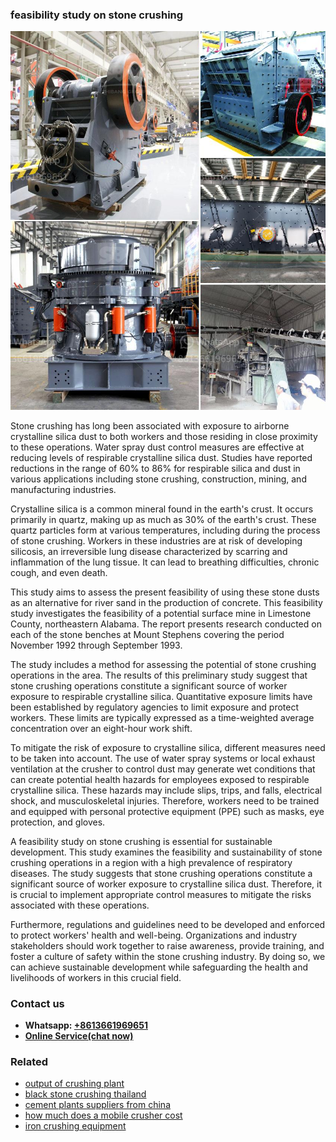 <h3>feasibility study on stone crushing</h3><img src='1708499494.jpg' alt=''><p>Stone crushing has long been associated with exposure to airborne crystalline silica dust to both workers and those residing in close proximity to these operations. Water spray dust control measures are effective at reducing levels of respirable crystalline silica dust. Studies have reported reductions in the range of 60% to 86% for respirable silica and dust in various applications including stone crushing, construction, mining, and manufacturing industries.</p><p>Crystalline silica is a common mineral found in the earth's crust. It occurs primarily in quartz, making up as much as 30% of the earth's crust. These quartz particles form at various temperatures, including during the process of stone crushing. Workers in these industries are at risk of developing silicosis, an irreversible lung disease characterized by scarring and inflammation of the lung tissue. It can lead to breathing difficulties, chronic cough, and even death.</p><p>This study aims to assess the present feasibility of using these stone dusts as an alternative for river sand in the production of concrete. This feasibility study investigates the feasibility of a potential surface mine in Limestone County, northeastern Alabama. The report presents research conducted on each of the stone benches at Mount Stephens covering the period November 1992 through September 1993.</p><p>The study includes a method for assessing the potential of stone crushing operations in the area. The results of this preliminary study suggest that stone crushing operations constitute a significant source of worker exposure to respirable crystalline silica. Quantitative exposure limits have been established by regulatory agencies to limit exposure and protect workers. These limits are typically expressed as a time-weighted average concentration over an eight-hour work shift.</p><p>To mitigate the risk of exposure to crystalline silica, different measures need to be taken into account. The use of water spray systems or local exhaust ventilation at the crusher to control dust may generate wet conditions that can create potential health hazards for employees exposed to respirable crystalline silica. These hazards may include slips, trips, and falls, electrical shock, and musculoskeletal injuries. Therefore, workers need to be trained and equipped with personal protective equipment (PPE) such as masks, eye protection, and gloves.</p><p>A feasibility study on stone crushing is essential for sustainable development. This study examines the feasibility and sustainability of stone crushing operations in a region with a high prevalence of respiratory diseases. The study suggests that stone crushing operations constitute a significant source of worker exposure to crystalline silica dust. Therefore, it is crucial to implement appropriate control measures to mitigate the risks associated with these operations.</p><p>Furthermore, regulations and guidelines need to be developed and enforced to protect workers' health and well-being. Organizations and industry stakeholders should work together to raise awareness, provide training, and foster a culture of safety within the stone crushing industry. By doing so, we can achieve sustainable development while safeguarding the health and livelihoods of workers in this crucial field.</p><h3>Contact us</h3><ul><li><strong>Whatsapp:&nbsp;<a href="https://wa.me/8613661969651">+8613661969651</a></strong></li><li><a href="https://swt.shibang-china.com/?git&amp;zhl&amp;feasibility study on stone crushing"><strong>Online Service(chat now)</strong></a></li></ul><h3>Related</h3><ul><li><a href='output of crushing plant.md'>output of crushing plant</a></li><li><a href='black stone crushing thailand.md'>black stone crushing thailand</a></li><li><a href='cement plants suppliers from china.md'>cement plants suppliers from china</a></li><li><a href='how much does a mobile crusher cost.md'>how much does a mobile crusher cost</a></li><li><a href='iron crushing equipment.md'>iron crushing equipment</a></li></ul>